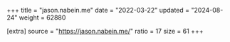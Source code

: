 +++
title = "jason.nabein.me"
date = "2022-03-22"
updated = "2024-08-24"
weight = 62880

[extra]
source = "https://jason.nabein.me/"
ratio = 17
size = 61
+++
